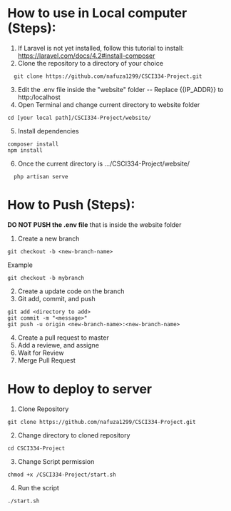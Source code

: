 # How to use in Local computer (Steps):
  1. If Laravel is not yet installed, follow this tutorial to install: https://laravel.com/docs/4.2#install-composer
  2. Clone the repository to a directory of your choice
  ```shell 
    git clone https://github.com/nafuza1299/CSCI334-Project.git 
   ```
  3. Edit the .env file inside the "website" folder
  -- Replace {{IP_ADDR}} to http:/localhost
  4. Open Terminal and change current directory to website folder
  ```shell
  cd [your local path]/CSCI334-Project/website/
  ```
  5. Install dependencies
  ```shell
  composer install
  npm install
  ```
  6. Once the current directory is .../CSCI334-Project/website/ 
  ```shell
    php artisan serve
  ```
# How to Push (Steps):
  **DO NOT PUSH the .env file** that is inside the website folder
 1. Create a new branch
```shell
git checkout -b <new-branch-name>
```
Example
```shell
git checkout -b mybranch
```
2. Create a update code on the branch
3. Git add, commit, and push

```shell
git add <directory to add>
git commit -m "<message>"
git push -u origin <new-branch-name>:<new-branch-name>
```

4. Create a pull request to master
5. Add a reviewe, and assigne
6. Wait for Review
7. Merge Pull Request

# How to deploy to server
1. Clone Repository
```shell 
git clone https://github.com/nafuza1299/CSCI334-Project.git 
```
2. Change directory to cloned repository
```shell 
cd CSCI334-Project
```
3. Change Script permission
```shell 
chmod +x /CSCI334-Project/start.sh
```
4. Run the script
```shell 
./start.sh
```

